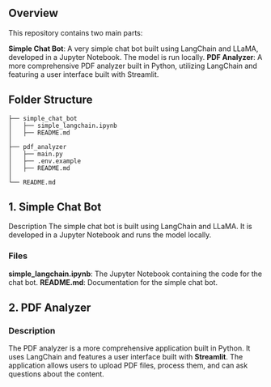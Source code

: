 ## Overview
This repository contains two main parts:

**Simple Chat Bot**: A very simple chat bot built using LangChain and LLaMA, developed in a Jupyter Notebook. The model is run locally.
**PDF Analyzer**: A more comprehensive PDF analyzer built in Python, utilizing LangChain and featuring a user interface built with Streamlit.


## Folder Structure

```
├── simple_chat_bot
│   ├── simple_langchain.ipynb
│   ├── README.md
│   
├── pdf_analyzer
│   ├── main.py
│   ├── .env.example
│   ├── README.md
│   
└── README.md
```


## 1.  Simple Chat Bot

Description
The simple chat bot is built using LangChain and LLaMA. It is developed in a Jupyter Notebook and runs the model locally.

### Files
**simple_langchain.ipynb**: The Jupyter Notebook containing the code for the chat bot.
**README.md**: Documentation for the simple chat bot.


## 2.  PDF Analyzer

### Description
The PDF analyzer is a more comprehensive application built in Python. It uses LangChain and features a user interface built with **Streamlit**. The application allows users to upload PDF files, process them, and can ask questions about the content.
